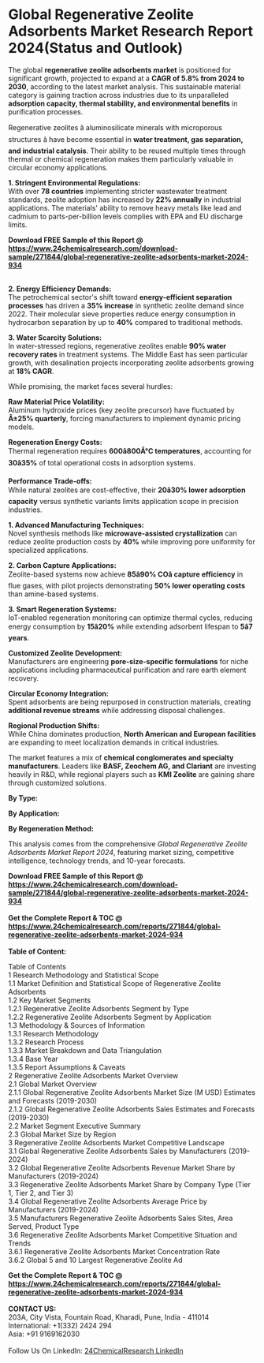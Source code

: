 <h1>Global Regenerative Zeolite Adsorbents Market Research Report 2024(Status and Outlook)</h1><p>The global <strong>regenerative zeolite adsorbents market</strong> is positioned for significant growth, projected to expand at a <strong>CAGR of 5.8% from 2024 to 2030</strong>, according to the latest market analysis. This sustainable material category is gaining traction across industries due to its unparalleled <strong>adsorption capacity, thermal stability, and environmental benefits</strong> in purification processes.</p><p>Regenerative zeolites â aluminosilicate minerals with microporous structures â have become essential in <strong>water treatment, gas separation, and industrial catalysis</strong>. Their ability to be reused multiple times through thermal or chemical regeneration makes them particularly valuable in circular economy applications.</p><p><strong>1. Stringent Environmental Regulations:</strong><br>
With over <strong>78 countries</strong> implementing stricter wastewater treatment standards, zeolite adoption has increased by <strong>22% annually</strong> in industrial applications. The materials' ability to remove heavy metals like lead and cadmium to parts-per-billion levels complies with EPA and EU discharge limits.</p><div><b>Download FREE Sample of this Report @ 
            <a href="https://www.24chemicalresearch.com/download-sample/271844/global-regenerative-zeolite-adsorbents-market-2024-934">
            https://www.24chemicalresearch.com/download-sample/271844/global-regenerative-zeolite-adsorbents-market-2024-934</a></b></div><br><p><strong>2. Energy Efficiency Demands:</strong><br>
The petrochemical sector's shift toward <strong>energy-efficient separation processes</strong> has driven a <strong>35% increase</strong> in synthetic zeolite demand since 2022. Their molecular sieve properties reduce energy consumption in hydrocarbon separation by up to <strong>40%</strong> compared to traditional methods.</p><p><strong>3. Water Scarcity Solutions:</strong><br>
In water-stressed regions, regenerative zeolites enable <strong>90% water recovery rates</strong> in treatment systems. The Middle East has seen particular growth, with desalination projects incorporating zeolite adsorbents growing at <strong>18% CAGR</strong>.</p><p>While promising, the market faces several hurdles:</p><p><strong>Raw Material Price Volatility:</strong><br>
Aluminum hydroxide prices (key zeolite precursor) have fluctuated by <strong>Â±25% quarterly</strong>, forcing manufacturers to implement dynamic pricing models.</p><p><strong>Regeneration Energy Costs:</strong><br>
Thermal regeneration requires <strong>600â800Â°C temperatures</strong>, accounting for <strong>30â35%</strong> of total operational costs in adsorption systems.</p><p><strong>Performance Trade-offs:</strong><br>
While natural zeolites are cost-effective, their <strong>20â30% lower adsorption capacity</strong> versus synthetic variants limits application scope in precision industries.</p><p><strong>1. Advanced Manufacturing Techniques:</strong><br>
Novel synthesis methods like <strong>microwave-assisted crystallization</strong> can reduce zeolite production costs by <strong>40%</strong> while improving pore uniformity for specialized applications.</p><p><strong>2. Carbon Capture Applications:</strong><br>
Zeolite-based systems now achieve <strong>85â90% COâ capture efficiency</strong> in flue gases, with pilot projects demonstrating <strong>50% lower operating costs</strong> than amine-based systems.</p><p><strong>3. Smart Regeneration Systems:</strong><br>
IoT-enabled regeneration monitoring can optimize thermal cycles, reducing energy consumption by <strong>15â20%</strong> while extending adsorbent lifespan to <strong>5â7 years</strong>.</p><p><strong>Customized Zeolite Development:</strong><br>
Manufacturers are engineering <strong>pore-size-specific formulations</strong> for niche applications including pharmaceutical purification and rare earth element recovery.</p><p><strong>Circular Economy Integration:</strong><br>
Spent adsorbents are being repurposed in construction materials, creating <strong>additional revenue streams</strong> while addressing disposal challenges.</p><p><strong>Regional Production Shifts:</strong><br>
While China dominates production, <strong>North American and European facilities</strong> are expanding to meet localization demands in critical industries.</p><p>The market features a mix of <strong>chemical conglomerates and specialty manufacturers</strong>. Leaders like <strong>BASF, Zeochem AG, and Clariant</strong> are investing heavily in R&amp;D, while regional players such as <strong>KMI Zeolite</strong> are gaining share through customized solutions.</p><p><strong>By Type:</strong></p><p><strong>By Application:</strong></p><p><strong>By Regeneration Method:</strong></p><p>This analysis comes from the comprehensive <em>Global Regenerative Zeolite Adsorbents Market Report 2024</em>, featuring market sizing, competitive intelligence, technology trends, and 10-year forecasts.</p><div><b>Download FREE Sample of this Report @ 
            <a href="https://www.24chemicalresearch.com/download-sample/271844/global-regenerative-zeolite-adsorbents-market-2024-934">
            https://www.24chemicalresearch.com/download-sample/271844/global-regenerative-zeolite-adsorbents-market-2024-934</a></b></div><br><div><b>Get the Complete Report & TOC @ 
            <a href="https://www.24chemicalresearch.com/reports/271844/global-regenerative-zeolite-adsorbents-market-2024-934">
            https://www.24chemicalresearch.com/reports/271844/global-regenerative-zeolite-adsorbents-market-2024-934</a></b></div><br>
            <b>Table of Content:</b><p>Table of Contents<br />
1 Research Methodology and Statistical Scope<br />
1.1 Market Definition and Statistical Scope of Regenerative Zeolite Adsorbents<br />
1.2 Key Market Segments<br />
1.2.1 Regenerative Zeolite Adsorbents Segment by Type<br />
1.2.2 Regenerative Zeolite Adsorbents Segment by Application<br />
1.3 Methodology & Sources of Information<br />
1.3.1 Research Methodology<br />
1.3.2 Research Process<br />
1.3.3 Market Breakdown and Data Triangulation<br />
1.3.4 Base Year<br />
1.3.5 Report Assumptions & Caveats<br />
2 Regenerative Zeolite Adsorbents Market Overview<br />
2.1 Global Market Overview<br />
2.1.1 Global Regenerative Zeolite Adsorbents Market Size (M USD) Estimates and Forecasts (2019-2030)<br />
2.1.2 Global Regenerative Zeolite Adsorbents Sales Estimates and Forecasts (2019-2030)<br />
2.2 Market Segment Executive Summary<br />
2.3 Global Market Size by Region<br />
3 Regenerative Zeolite Adsorbents Market Competitive Landscape<br />
3.1 Global Regenerative Zeolite Adsorbents Sales by Manufacturers (2019-2024)<br />
3.2 Global Regenerative Zeolite Adsorbents Revenue Market Share by Manufacturers (2019-2024)<br />
3.3 Regenerative Zeolite Adsorbents Market Share by Company Type (Tier 1, Tier 2, and Tier 3)<br />
3.4 Global Regenerative Zeolite Adsorbents Average Price by Manufacturers (2019-2024)<br />
3.5 Manufacturers Regenerative Zeolite Adsorbents Sales Sites, Area Served, Product Type<br />
3.6 Regenerative Zeolite Adsorbents Market Competitive Situation and Trends<br />
3.6.1 Regenerative Zeolite Adsorbents Market Concentration Rate<br />
3.6.2 Global 5 and 10 Largest Regenerative Zeolite Ad</p><div><b>Get the Complete Report & TOC @ 
            <a href="https://www.24chemicalresearch.com/reports/271844/global-regenerative-zeolite-adsorbents-market-2024-934">
            https://www.24chemicalresearch.com/reports/271844/global-regenerative-zeolite-adsorbents-market-2024-934</a></b></div><br><b>CONTACT US:</b><br>
            203A, City Vista, Fountain Road, Kharadi, Pune, India - 411014<br>
            International: +1(332) 2424 294<br>
            Asia: +91 9169162030 <br><br>
            Follow Us On LinkedIn: <a href="https://www.linkedin.com/company/24chemicalresearch/">24ChemicalResearch LinkedIn</a>